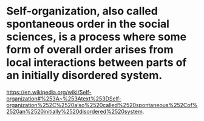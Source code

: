 # Self-organization, also called spontaneous order in the social sciences, is a process where some form of overall order arises from local interactions between parts of an initially disordered system.

https://en.wikipedia.org/wiki/Self-organization#%253A~%253Atext%253DSelf-organization%252C%2520also%2520called%2520spontaneous%252Cof%2520an%2520initially%2520disordered%2520system.